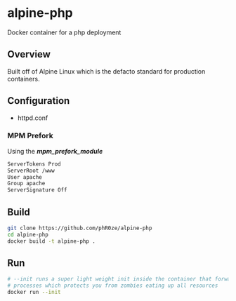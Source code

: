 # alpine-php
Docker container for a php deployment

## Overview
Built off of Alpine Linux which is the defacto standard for production containers.

## Configuration
* httpd.conf

### MPM Prefork
Using the ***mpm_prefork_module***

```bash
ServerTokens Prod
ServerRoot /www
User apache
Group apache
ServerSignature Off
```

## Build
```bash
git clone https://github.com/phR0ze/alpine-php
cd alpine-php
docker build -t alpine-php .
```

## Run
```bash
# --init runs a super light weight init inside the container that forwards signals and reaps
# processes which protects you from zombies eating up all resources
docker run --init
```
